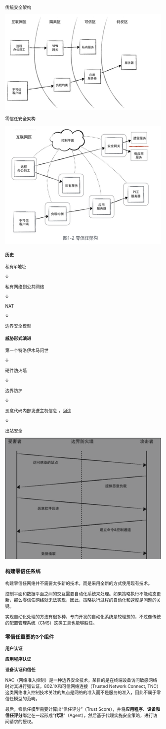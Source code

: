 传统安全架构

![image-20210114135531996](assets\z1\image-20210114135531996.png)



零信任安全架构

![image-20210114135717820](assets\z1\image-20210114135717820.png)





#### 历史



私有ip地址

↓

私有网络到公共网络

↓

NAT

↓

边界安全模型



#### 威胁形式演进

第一个特洛伊木马问世

↓      

硬件防火墙  

↓

边界防护 

↓

恶意代码内部发送主机信息 ，回连     

↓

出站安全







![image-20210120092722087](assets\z1\image-20210120092722087.png)









### 构建零信任系统



构建零信任网络并不需要太多新的技术，而是采用全新的方式使用现有技术。

控制平面和数据平面之间的交互需要自动化系统来处理。如果策略执行不能动态更新，那么零信任网络就无法实现，因此，策略执行过程的自动化和速度是问题的关键。

实现自动化处理的方法有很多种，专门开发的自动化系统是较理想的，不过像传统的配置管理系统（CMS）这类工具也能够胜任。





### 零信任重要的3个组件



**用户认证**

**应用程序认证**

**设备认证和信任**







NAC（网络准入控制）是一种边界安全技术，某目的是在终端设备访问敏感网络时对其进行强认证。802.1X和可信网络连接（Trusted Network Connect, TNC）这类网络准入控制技术关注的焦点是网络的准入而不是服务的准入，因此不属于零信任模型的范畴。





最后，零信任模型需要计算出“信任评分”（Trust Score），并将**应用程序**、**设备和信任评分**绑定在一起形成“**代理**”（Agent），然后基于代理实施安全策略，进行访问请求的授权。